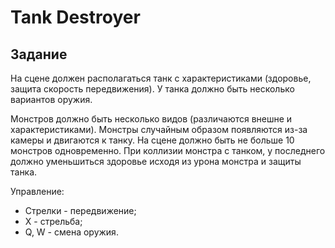 # Tank Destroyer
## Задание
На сцене должен располагаться танк с характеристиками (здоровье, защита скорость передвижения). У танка должно быть несколько вариантов оружия.

Монстров должно быть несколько видов (различаются внешне и характеристиками). Монстры случайным образом появляются из-за камеры и двигаются к танку. На сцене должно быть не больше 10 монстров одновременно. При коллизии монстра с танком, у последнего должно уменьшиться здоровье исходя из урона монстра и защиты танка.

Управление:
- Стрелки - передвижение;
- X - стрельба;
- Q, W - смена оружия.